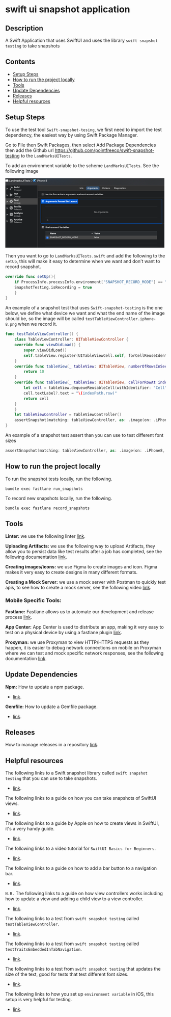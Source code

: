 # swift ui snapshot application

## Description

A Swift Application that uses SwiftUI and uses the library `swift snapshot testing` to take snapshots

## Contents

- [Setup Steps](#setup-steps)
- [How to run the project locally](#how-to-run-the-project-locally)
- [Tools](#tools)
- [Update Dependencies](#update-dependencies)
- [Releases](#releases)
- [Helpful resources](#helpful-resources)

## Setup Steps

To use the test tool `Swift-snapshot-tesing`, we first need to import the test dependency, the easiest way by using Swift Package Manager.

Go to File then Swift Packages, then select Add Package Dependencies then add the Github url https://github.com/pointfreeco/swift-snapshot-testing to the `LandMarksUITests`.

To add an environment variable to the scheme `LandMarksUITests`. See the following image

<p><img src="images/environmentArguments.png" width=500"/></p>

Then you want to go to `LandMarksUITests.swift` and add the following to the `setUp`, this will make it easy to determine when we want and don't want to record snapshot.

```swift
override func setUp(){
    if ProcessInfo.processInfo.environment["SNAPSHOT_RECORD_MODE"] == "true" {
    SnapshotTesting.isRecording = true
    }
}
```

An example of a snapshot test that uses `Swift-snapshot-testing` is the one below, we define what device we want and what the end name of the image should be, so the image will be called `testTableViewController.iphone-8.png` when we record it.

```swift
func testTableViewController() {
    class TableViewController: UITableViewController {
    override func viewDidLoad() {
        super.viewDidLoad()
        self.tableView.register(UITableViewCell.self, forCellReuseIdentifier: "Cell")
    }
    override func tableView(_ tableView: UITableView, numberOfRowsInSection section: Int) -> Int {
        return 10
    }
    override func tableView(_ tableView: UITableView, cellForRowAt indexPath: IndexPath) -> UITableViewCell {
        let cell = tableView.dequeueReusableCell(withIdentifier: "Cell", for: indexPath)
        cell.textLabel?.text = "\(indexPath.row)"
        return cell
    }
    }
    let tableViewController = TableViewController()
    assertSnapshot(matching: tableViewController, as: .image(on: .iPhone8), named: "iphone-8")
}
```

An example of a snapshot test assert than you can use to test different font sizes

```swift
assertSnapshot(matching: tableViewController, as: .image(on: .iPhone8, traits: .init(preferredContentSizeCategory: .extraLarge)), named: "iphone-8")
```

## How to run the project locally

To run the snapshot tests locally, run the following.

```
bundle exec fastlane run_snapshots
```

To record new snapshots locally, run the following.

```
bundle exec fastlane record_snapshots
```

## Tools

**Linter:** we use the following linter [link](https://github.com/github/super-linter).

**Uploading Artifacts:**  we use the following way to upload Artifacts, they allow you to persist data like test results after a job has completed, see the following documentation [link](https://docs.github.com/en/actions/configuring-and-managing-workflows/persisting-workflow-data-using-artifacts).

**Creating images/icons:** we use Figma to create images and icon. Figma makes it very easy to create designs in many different formats.

**Creating a Mock Server:** we use a mock server with Postman to quickly test apis, to see how to create a mock server, see the following video [link](https://www.youtube.com/watch?v=rJY8uUH2TIk). 

### Mobile Specific Tools:
 
**Fastlane:** Fastlane allows us to automate our development and release process [link](https://docs.fastlane.tools/).

**App Center:** App Center is used to distribute an app, making it very easy to test on a physical device by using a fastlane plugin [link](https://github.com/microsoft/fastlane-plugin-appcenter).

**Proxyman:** we use Proxyman to view HTTP/HTTPS requests as they happen, it is easier to debug network connections on mobile on Proxyman where we can test and mock specific network responses, see the following documentation [link](https://docs.proxyman.io/debug-devices/ios-simulator). 

## Update Dependencies

**Npm:** How to update a npm package.
- [link](https://docs.npmjs.com/cli/update).

**Gemfile:** How to update a Gemfile package.
- [link](https://bundler.io/man/bundle-update.1.html#UPDATING-A-LIST-OF-GEMS).

## Releases

How to manage releases in a repository [link](https://help.github.com/en/github/administering-a-repository/managing-releases-in-a-repository). 

## Helpful resources

The following links to a Swift snapshot library called `swift snapshot testing` that you can use to take snapshots.
- [link](https://github.com/pointfreeco/swift-snapshot-testing).

The following links to a guide on how you can take snapshots of SwiftUI views.
- [link](https://www.vadimbulavin.com/snapshot-testing-swiftui-views/).

The following links to a guide by Apple on how to create views in SwiftUI, it's a very handy guide.
- [link](https://developer.apple.com/tutorials/swiftui/creating-and-combining-views).

The following links to a video tutorial for `SwiftUI Basics for Beginners`.
- [link](https://www.youtube.com/watch?v=IIDiqgdn2yo).

The following links to a guide on how to add a bar button to a navigation bar.
- [link](https://www.hackingwithswift.com/example-code/uikit/how-to-add-a-bar-button-to-a-navigation-bar).

`N.B.` The following links to a guide on how view controllers works including how to update a view and adding a child view to a view controller.
- [link](https://cocoacasts.com/managing-view-controllers-with-container-view-controllers/).

The following links to a test from `swift snapshot testing` called `testTableViewController`.
- [link](https://github.com/pointfreeco/swift-snapshot-testing/blob/main/Tests/SnapshotTestingTests/SnapshotTestingTests.swift#L337
).

The following links to a test from `swift snapshot testing` called `testTraitsEmbeddedInTabNavigation`.
- [link](https://github.com/pointfreeco/swift-snapshot-testing/blob/main/Tests/SnapshotTestingTests/SnapshotTestingTests.swift#L535
).

The following links to a test from `swift snapshot testing` that updates the size of the text, good for tests that test different font sizes.
- [link](https://github.com/pointfreeco/swift-snapshot-testing/blob/7b8e0b26dfc0730869fa62ac954e9547bfd47dc5/Tests/SnapshotTestingTests/SnapshotTestingTests.swift#L521
).

The following links to how you set up `environment variable` in iOS, this setup is very helpful for testing.
- [link](https://medium.com/@derrickho_28266/xcode-custom-environment-variables-681b5b8674ec
).